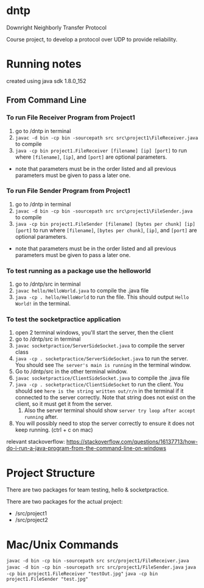 # dntp

Downright Neighborly Transfer Protocol

Course project, to develop a protocol over UDP to provide reliability.

# Running notes
created using java sdk 1.8.0_152
 
## From Command Line

### To run File Receiver Program from Project1
1. go to /dntp in terminal
1. `javac -d bin -cp bin -sourcepath src src\project1\FileReceiver.java` to compile
1. `java -cp bin project1.FileReceiver [filename] [ip] [port]` to run where `[filename]`, `[ip]`, and `[port]` are optional parameters. 
- note that parameters must be in the order listed and all previous parameters must be given to pass a later one. 

### To run File Sender Program from Project1
1. go to /dntp in terminal
1. `javac -d bin -cp bin -sourcepath src src\project1\FileSender.java` to compile
1. `java -cp bin project1.FileSender [filename] [bytes per chunk] [ip] [port]` to run where `[filename]`, `[bytes per chunk]`, `[ip]`, and `[port]` are optional parameters. 
- note that parameters must be in the order listed and all previous parameters must be given to pass a later one. 

### To test running as a package use the helloworld
1. go to /dntp/src in terminal
1. `javac hello/HelloWorld.java`    to compile the .java file
1. `java -cp . hello/HelloWorld`    to run the file. This should output `Hello World!` in the terminal.

### To test the socketpractice application
1. open 2 terminal windows, you'll start the server, then the client
1. go to /dntp/src in terminal
1. `javac socketpractice/ServerSideSocket.java` to compile the server class
1.  `java -cp . socketpractice/ServerSideSocket.java` to run the server. You should see `The server's main is running` in the terminal window.
1. Go to /dntp/src in the other terminal window.
1. `javac socketpractice/ClientSideSocket.java` to compile the .java file
1. `java -cp . socketpractice/ClientSideSocket` to run the client. You should see `here is the string written out/r/n` in the terminal if it connected to the server correctly. Note that string does not exist on the client, so it must get it from the server.
    1. Also the server terminal should show `server try loop after accept running` after.
1. You will possibly need to stop the server correctly to ensure it does not keep running. (ctrl + c on mac)

relevant stackoverflow:   https://stackoverflow.com/questions/16137713/how-do-i-run-a-java-program-from-the-command-line-on-windows

# Project Structure
There are two packages for team testing, hello & socketpractice.

There are two packages for the actual project:
- /src/project1
- /src/project2

# Mac/Unix Commands
`javac -d bin -cp bin -sourcepath src src/project1/FileReceiver.java`
`javac -d bin -cp bin -sourcepath src src/project1/FileSender.java`
`java -cp bin project1.FileReceiver "testOut.jpg"`
`java -cp bin project1.FileSender "test.jpg"`
